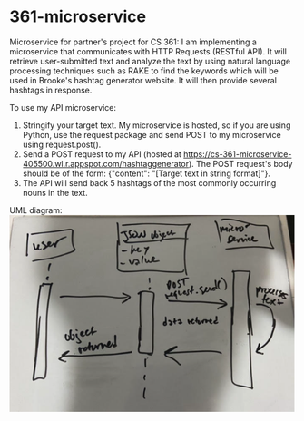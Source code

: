 # 361-microservice

Microservice for partner's project for CS 361:
I am implementing a microservice that communicates with HTTP Requests (RESTful API). It will retrieve user-submitted text and analyze the text by using natural language processing techniques such as RAKE to find the keywords which will be used in Brooke's hashtag generator website. It will then provide several hashtags in response.

To use my API microservice:

1. Stringify your target text. My microservice is hosted, so if you are using Python, use the request package and send POST to my microservice using request.post().
2. Send a POST request to my API (hosted at https://cs-361-microservice-405500.wl.r.appspot.com/hashtaggenerator). The POST request's body should be of the form: {"content": "[Target text in string format]"}.
3. The API will send back 5 hashtags of the most commonly occurring nouns in the text.

UML diagram:
![alt text](uml.png)

